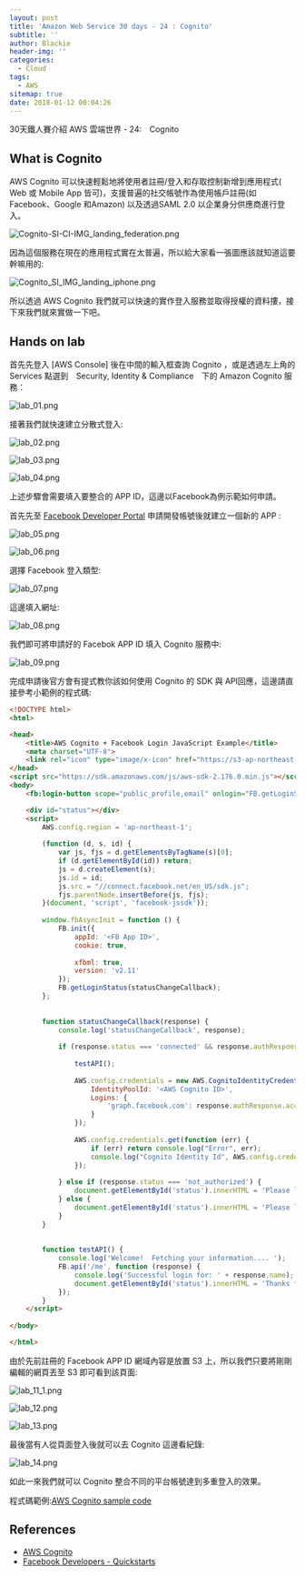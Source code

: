 ```yaml
---
layout: post
title: 'Amazon Web Service 30 days - 24 : Cognito'
subtitle: ''
author: Blackie
header-img: ''
categories:
  - Cloud
tags:
  - AWS
sitemap: true
date: 2018-01-12 00:04:26
---
```


30天鐵人賽介紹 AWS 雲端世界 - 24:　Cognito

<!-- More -->

## What is Cognito ##

AWS Cognito 可以快速輕鬆地將使用者註冊/登入和存取控制新增到應用程式( Web 或 Mobile App 皆可)，支援普遍的社交帳號作為使用帳戶註冊(如Facebook、Google 和Amazon) 以及透過SAML 2.0 以企業身分供應商進行登入。

![Cognito-SI-CI-IMG_landing_federation.png](Cognito-SI-CI-IMG_landing_federation.png)

因為這個服務在現在的應用程式實在太普遍，所以給大家看一張圖應該就知道這要幹嘛用的:

![Cognito_SI_IMG_landing_iphone.png](Cognito_SI_IMG_landing_iphone.png)

所以透過 AWS Cognito 我們就可以快速的實作登入服務並取得授權的資料摟，接下來我們就來實做一下吧。

## Hands on lab ##

首先先登入 [AWS Console] 後在中間的輸入框查詢 Cognito ，或是透過左上角的 Services 點選到　Security, Identity & Compliance　下的 Amazon Cognito 服務：

![lab_01.png](lab_01.png)

接著我們就快速建立分散式登入:

![lab_02.png](lab_02.png)

![lab_03.png](lab_03.png)

![lab_04.png](lab_04.png)

上述步驟會需要填入要整合的 APP ID，這邊以Facebook為例示範如何申請。

首先先至 [Facebook Developer Portal](https://developers.facebook.com/apps/) 申請開發帳號後就建立一個新的 APP :

![lab_05.png](lab_05.png)

![lab_06.png](lab_06.png)

選擇 Facebook 登入類型:

![lab_07.png](lab_07.png)

這邊填入網址:

![lab_08.png](lab_08.png)

我們即可將申請好的 Facebok APP ID 填入 Cognito 服務中:

![lab_09.png](lab_09.png)

完成申請後官方會有提式教你該如何使用 Cognito 的 SDK 與 API回應，這邊請直接參考小範例的程式碼:

```html
<!DOCTYPE html>
<html>

<head>
    <title>AWS Cognito + Facebook Login JavaScript Example</title>
    <meta charset="UTF-8">
    <link rel="icon" type="image/x-icon" href="https://s3-ap-northeast-1.amazonaws.com/www.blackie1019.com/favicon.ico" />
</head>
<script src="https://sdk.amazonaws.com/js/aws-sdk-2.176.0.min.js"></script>
<body>
    <fb:login-button scope="public_profile,email" onlogin="FB.getLoginStatus(statusChangeCallback);"></fb:login-button>

    <div id="status"></div>
    <script>
        AWS.config.region = 'ap-northeast-1';
    
        (function (d, s, id) {
            var js, fjs = d.getElementsByTagName(s)[0];
            if (d.getElementById(id)) return;
            js = d.createElement(s);
            js.id = id;
            js.src = "//connect.facebook.net/en_US/sdk.js";
            fjs.parentNode.insertBefore(js, fjs);
        }(document, 'script', 'facebook-jssdk'));
    
        window.fbAsyncInit = function () {
            FB.init({
                appId: '<FB App ID>',
                cookie: true,
    
                xfbml: true,
                version: 'v2.11'
            });
            FB.getLoginStatus(statusChangeCallback);
        };
    
    
        function statusChangeCallback(response) {
            console.log('statusChangeCallback', response);
    
            if (response.status === 'connected' && response.authResponse) {
    
                testAPI();
    
                AWS.config.credentials = new AWS.CognitoIdentityCredentials({
                    IdentityPoolId: '<AWS Cognito ID>',
                    Logins: {
                        'graph.facebook.com': response.authResponse.accessToken
                    }
                });
    
                AWS.config.credentials.get(function (err) {
                    if (err) return console.log("Error", err);
                    console.log("Cognito Identity Id", AWS.config.credentials.identityId);
                });
    
            } else if (response.status === 'not_authorized') {
                document.getElementById('status').innerHTML = 'Please log into this app.';
            } else {
                document.getElementById('status').innerHTML = 'Please log into Facebook.';
            }
        }
    
    
        function testAPI() {
            console.log('Welcome!  Fetching your information.... ');
            FB.api('/me', function (response) {
                console.log('Successful login for: ' + response.name);
                document.getElementById('status').innerHTML = 'Thanks for logging in, ' + response.name + '!';
            });
        }
    </script>
    
</body>

</html>
```

由於先前註冊的 Facebook APP ID 網域內容是放置 S3 上，所以我們只要將剛剛編輯的網頁丟至 S3 即可看到該頁面:

![lab_11_1.png](lab_11_1.png)

![lab_12.png](lab_12.png)

![lab_13.png](lab_13.png)

最後當有人從頁面登入後就可以去 Cognito 這邊看紀錄:

![lab_14.png](lab_14.png)

如此一來我們就可以 Cognito 整合不同的平台帳號達到多重登入的效果。

程式碼範例:[AWS Cognito sample code](https://github.com/blackie1019/aws-cognito-example)

## References ##

- [AWS Cognito](https://aws.amazon.com/cognito/)
- [Facebook Developers - Quickstarts](https://developers.facebook.com/quickstarts)